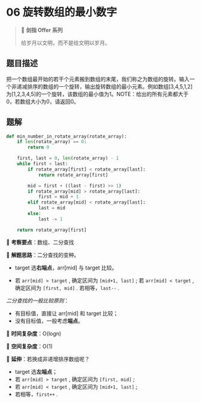 # 06 旋转数组的最小数字

> 🌟 **剑指 Offer 系列**
>
> 给岁月以文明，而不是给文明以岁月。

## 题目描述

把一个数组最开始的若干个元素搬到数组的末尾，我们称之为数组的旋转。输入一个非递减排序的数组的一个旋转，输出旋转数组的最小元素。例如数组[3,4,5,1,2]为[1,2,3,4,5]的一个旋转，该数组的最小值为1。NOTE：给出的所有元素都大于0，若数组大小为0，请返回0。

## 题解

```python
def min_number_in_rotate_array(rotate_array):
    if len(rotate_array) == 0:
        return 0

    first, last = 0, len(rotate_array) - 1
    while first < last:
        if rotate_array[first] < rotate_array[last]:
            return rotate_array[first]

        mid = first + ((last - first) >> 1)
        if rotate_array[mid] > rotate_array[last]:
            first = mid + 1
        elif rotate_array[mid] < rotate_array[last]:
            last = mid
        else:
            last -= 1

    return rotate_array[first]
```

🍥 **考察要点**：数组、二分查找

🍬 **解题思路**：二分查找的变种。

- target 选**右端点**，arr[mid] 与 target 比较。

- 若 `arr[mid] > target` , 确定区间为 `[mid+1, last]` ; 若 `arr[mid] < target`  , 确定区间为 `[first, mid]` . 若相等，`last--` .

*二分查找的一般比较原则*：

- 有目标值，直接让 arr[mid] 和 target 比较；
- 没有目标值，一般考虑**端点**。

🍉 **时间复杂度**：O(logn)

🍭 **空间复杂度**：O(1)

🍣 **延伸**：若换成非递增排序数组呢？

- target 选**左端点**；
- 若 `arr[mid] > target` , 确定区间为 `[first, mid]` ;
- 若 `arr[mid] < target` , 确定区间为 `[mid+1, last]` ;
- 若相等，`first++` .
